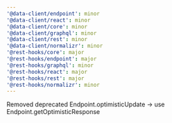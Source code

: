 ```yaml
---
'@data-client/endpoint': minor
'@data-client/react': minor
'@data-client/core': minor
'@data-client/graphql': minor
'@data-client/rest': minor
'@data-client/normalizr': minor
'@rest-hooks/core': major
'@rest-hooks/endpoint': major
'@rest-hooks/graphql': minor
'@rest-hooks/react': major
'@rest-hooks/rest': major
'@rest-hooks/normalizr': minor
---
```


Removed deprecated Endpoint.optimisticUpdate -> use Endpoint.getOptimisticResponse

